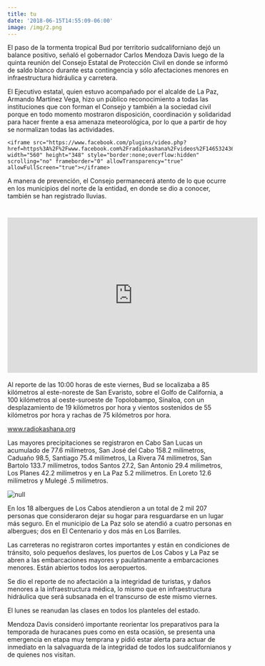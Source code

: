 ```yaml
---
title: tu
date: '2018-06-15T14:55:09-06:00'
image: /img/2.png
---
```

El paso de la tormenta tropical Bud por territorio sudcaliforniano dejó un
 balance positivo, señaló el gobernador Carlos Mendoza Davis luego de la
 quinta reunión del Consejo Estatal de Protección Civil en donde se informó
 de saldo blanco durante esta contingencia y sólo afectaciones menores en
 infraestructura hidráulica y carretera.

El Ejecutivo estatal, quien estuvo acompañado por el alcalde de La Paz,
 Armando Martínez Vega, hizo un público reconocimiento a todas las
 instituciones que con forman el Consejo y también a la sociedad civil porque
 en todo momento mostraron disposición, coordinación y solidaridad para
 hacer frente a esa amenaza meteorológica, por lo que a partir de hoy se
 normalizan todas las actividades.

```
<iframe src="https://www.facebook.com/plugins/video.php?href=https%3A%2F%2Fwww.facebook.com%2Fradiokashana%2Fvideos%2F1465324363596621%2F&show_text=0&width=560" width="560" height="348" style="border:none;overflow:hidden" scrolling="no" frameborder="0" allowTransparency="true" allowFullScreen="true"></iframe>
```

A manera de prevención, el Consejo permanecerá atento de lo que ocurre
 en los municipios del norte de la entidad, en donde se dio a conocer,
 también se han registrado lluvias.

# <iframe src="https://www.facebook.com/plugins/video.php?href=https%3A%2F%2Fwww.facebook.com%2Fradiokashana%2Fvideos%2F1465324363596621%2F&show_text=0&width=560" width="560" height="348" style="border:none;overflow:hidden" scrolling="no" frameborder="0" allowTransparency="true" allowFullScreen="true"></iframe>

Al reporte de las 10:00 horas de este viernes, Bud se localizaba a 85
 kilómetros al este-noreste de San Evaristo, sobre el Golfo de California, a
 100 kilómetros al oeste-suroeste de Topolobampo, Sinaloa, con un
 desplazamiento de 19 kilómetros por hora y vientos sostenidos de 55
 kilómetros por hora y rachas de 75 kilómetros por hora.

[www.radiokashana.org ](<este sitio >)

Las mayores precipitaciones se registraron en Cabo San Lucas un
 acumulado de 77.6 milímetros, San José del Cabo 158.2 milímetros,
 Caduaño 98.5, Santiago 75.4 milímetros, La Rivera 74 milímetros, San
 Bartolo 133.7 milímetros, todos Santos 27.2, San Antonio 29.4 milímetros,
 Los Planes 42.2 milímetros y en La Paz 5.2 milímetros. En Loreto 12.6
 milímetros y Mulegé .5 milímetros.

![null](/img/29939068_1820264534691400_231003301_n.jpg)

En los 18 albergues de Los Cabos atendieron a un total de 2 mil 207
 personas que consideraron dejar su hogar para resguardarse en un lugar
 más seguro. En el municipio de La Paz solo se atendió a cuatro personas
 en albergues; dos en El Centenario y dos más en Los Barriles.

Las carreteras no registraron cortes importantes y están en condiciones de
 tránsito, solo pequeños deslaves, los puertos de Los Cabos y La Paz se
 abren a las embarcaciones mayores y paulatinamente a embarcaciones
 menores. Están abiertos todos los aeropuertos.

Se dio el reporte de no afectación a la integridad de turistas, y daños
 menores a la infraestructura médica, lo mismo que en infraestructura
 hidráulica que será subsanada en el transcurso de este mismo viernes.

El lunes se reanudan las clases en todos los planteles del estado.

Mendoza Davis consideró importante reorientar los preparativos para la
 temporada de huracanes pues como en esta ocasión, se presenta una
 emergencia en etapa muy temprana y pidió estar alerta para actuar de
 inmediato en la salvaguarda de la integridad de todos los sudcalifornianos y
 de quienes nos visitan.
